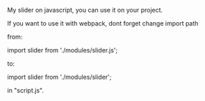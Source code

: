 My slider on javascript, you can use it on your project.

If you want to use it with webpack, dont forget change import path

from:

import slider from './modules/slider.js';

to:

import slider from './modules/slider'; 

in "script.js".